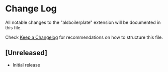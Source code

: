 # Change Log

All notable changes to the "alsboilerplate" extension will be documented in this file.

Check [Keep a Changelog](http://keepachangelog.com/) for recommendations on how to structure this file.

## [Unreleased]

- Initial release